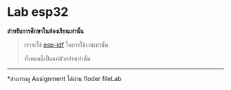 # Lab esp32
**สำหรับการศึกษาในห้องเรียนเท่านั้น**
>เราจะใช้ [esp-idf](https://docs.espressif.com/projects/esp-idf/en/latest/esp32/) ในการใช้งานเท่านั้น
>
>ทั้งหมดนี้เป็นแค่ตัวอย่างเท่านั้น
---
*สามารถดู Assignment ได้ผ่าน floder fileLab

